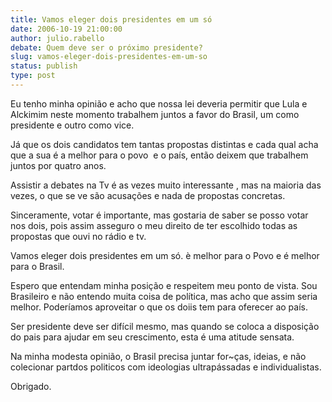 ```yaml
---
title: Vamos eleger dois presidentes em um só
date: 2006-10-19 21:00:00
author: julio.rabello
debate: Quem deve ser o próximo presidente?
slug: vamos-eleger-dois-presidentes-em-um-so
status: publish 
type: post
---
```


Eu tenho minha opinião e acho que nossa lei deveria permitir que Lula e Alckimim neste momento trabalhem juntos a favor do Brasil, um como presidente e outro como vice.


Já que os dois candidatos tem tantas propostas distintas e cada qual acha que a sua é a melhor para o povo  e o país, então deixem que trabalhem juntos por quatro anos.


Assistir a debates na Tv é as vezes muito interessante , mas na maioria das vezes, o que se ve são acusações e nada de propostas concretas.


Sinceramente, votar é importante, mas gostaria de saber se posso votar nos dois, pois assim asseguro o meu direito de ter escolhido todas as propostas que ouvi no rádio e tv.


Vamos eleger dois presidentes em um só. è melhor para o Povo e é melhor para o Brasil.


Espero que entendam minha posição e respeitem meu ponto de vista. Sou Brasileiro e não entendo muita coisa de política, mas acho que assim seria melhor. Poderíamos aproveitar o que os doiis tem para oferecer ao país.


Ser presidente deve ser difícil mesmo, mas quando se coloca a disposição do pais para ajudar em seu crescimento, esta é uma atitude sensata.


Na minha modesta opinião, o Brasil precisa juntar for~ças, ideias, e não colecionar partdos politicos com ideologias ultrapássadas e individualistas.


Obrigado.


